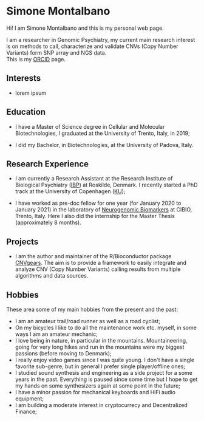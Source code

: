 # Simone Montalbano

Hi! I am Simone Montalbano and this is my personal web page.

I am a researcher in Genomic Psychiatry, my current main research
interest is on methods to call, characterize and validate CNVs
(Copy Number Variants) form SNP array and NGS data.   
This is my [ORCID](https://orcid.org/0000-0002-9846-0560) page.

## Interests

- lorem ipsum


## Education

- I have a Master of Science degree in Cellular and Molecular Biotechnologies,
  I graduated at the University of Trento, Italy, in 2019;

- I did my Bachelor, in Biotechnologies, at the University of Padova, Italy.


## Research Experience

- I am currently a Research Assistant at the Research Institute of Biological
  Psychiatry ([IBP](https://biopsyk.dk/)) at Roskilde, Denmark. I recently started
  a PhD track at the University of Copenhagen ([KU](https://www.ku.dk/english/));

- I have worked as pre-doc fellow for one year (for January 2020 to January 2021)
  in the laboratory of
  [Neurogenomic Biomarkers](https://www.cibio.unitn.it/302/laboratory-of-neurogenomic-biomarkers)
  at CIBIO, Trento, Italy. Here I also did the internship for the Master Thesis 
  (approximately 8 months).


## Projects

- I am the author and maintainer of the R/Bioconductor package
  [CNVgears](https://master.bioconductor.org/packages/CNVgears/). The aim is to
  provide a framework to easily integrate and analyze CNV (Copy Number Variants)
  calling results from multiple algorithms and data sources.


## Hobbies

These area some of my main hobbies from the present and the past:

- I am an amateur trail/road runner as well as a road cyclist;
- On my bicycles I like to do all the maintenance work etc. myself,
  in some ways I am an amateur mechanic;
- I love being in nature, in particular in the mountains. Mountaineering,
  going for very long hikes and run in the mountains were my biggest passions
  (before moving to Denmark);
- I really enjoy video games since I was quite young. I don't have a single
  favorite sub-genre, but in general I prefer single player/offline ones;
- I studied sound synthesis and engineering as a side project for
  a some years in the past. Everything is paused since some time but I hope
  to get my hands on some synthesizers again at some point in the future;
- I have a minor passion for mechanical keyboards and HiFi audio equipment;
- I am building a moderate interest in cryptocurrecy and Decentralized Finance;
